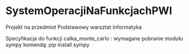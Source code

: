 # SystemOperacjiNaFunkcjachPWI
Projekt na przedmiot Podstawowy warsztat informatyka

Specyfikacja do funkcji calka_monte_carlo : wymagane pobranie modułu sympy komendą:
pip install sympy
